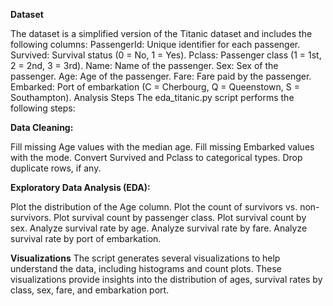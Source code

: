 **Dataset**

The dataset is a simplified version of the Titanic dataset and includes the following columns:
PassengerId: Unique identifier for each passenger.
Survived: Survival status (0 = No, 1 = Yes).
Pclass: Passenger class (1 = 1st, 2 = 2nd, 3 = 3rd).
Name: Name of the passenger.
Sex: Sex of the passenger.
Age: Age of the passenger.
Fare: Fare paid by the passenger.
Embarked: Port of embarkation (C = Cherbourg, Q = Queenstown, S = Southampton).
Analysis Steps
The eda_titanic.py script performs the following steps:

**Data Cleaning:**

Fill missing Age values with the median age.
Fill missing Embarked values with the mode.
Convert Survived and Pclass to categorical types.
Drop duplicate rows, if any.

**Exploratory Data Analysis (EDA):**

Plot the distribution of the Age column.
Plot the count of survivors vs. non-survivors.
Plot survival count by passenger class.
Plot survival count by sex.
Analyze survival rate by age.
Analyze survival rate by fare.
Analyze survival rate by port of embarkation.

**Visualizations**
The script generates several visualizations to help understand the data, including histograms and count plots. These visualizations provide insights into the distribution of ages, survival rates by class, sex, fare, and embarkation port.
